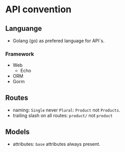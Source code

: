 # API convention 

## Languange

- Golang (go) as prefered language for API`s.

### Framework

- Web
  - Echo
- ORM
-   Gorm

## Routes

- naming: `Single` never `Plural`: `Product` not `Products`.
- trailing slash on all routes: `product/` not `product`

## Models

- attributes: `base` attributes always present.
